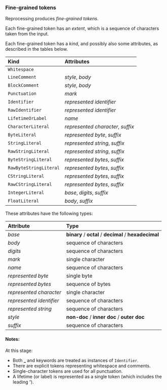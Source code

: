 ### Fine-grained tokens

Reprocessing produces <dfn>fine-grained tokens</dfn>.

Each fine-grained token has an <dfn>extent</dfn>, which is a sequence of characters taken from the input.

Each fine-grained token has a <dfn>kind</dfn>, and possibly also some attributes, as described in the tables below.

| Kind                   | Attributes                                            |
|:-----------------------|:------------------------------------------------------|
| `Whitespace`           |                                                       |
| `LineComment`          | <var>style</var>, <var>body</var>                     |
| `BlockComment`         | <var>style</var>, <var>body</var>                     |
| `Punctuation`          | <var>mark</var>                                       |
| `Identifier`           | <var>represented identifier</var>                     |
| `RawIdentifier`        | <var>represented identifier</var>                     |
| `LifetimeOrLabel`      | <var>name</var>                                       |
| `CharacterLiteral`     | <var>represented character</var>, <var>suffix</var>   |
| `ByteLiteral`          | <var>represented byte</var>, <var>suffix</var>        |
| `StringLiteral`        | <var>represented string</var>, <var>suffix</var>      |
| `RawStringLiteral`     | <var>represented string</var>, <var>suffix</var>      |
| `ByteStringLiteral`    | <var>represented bytes</var>, <var>suffix</var>       |
| `RawByteStringLiteral` | <var>represented bytes</var>, <var>suffix</var>       |
| `CStringLiteral`       | <var>represented bytes</var>, <var>suffix</var>       |
| `RawCStringLiteral`    | <var>represented bytes</var>, <var>suffix</var>       |
| `IntegerLiteral`       | <var>base</var>, <var>digits</var>, <var>suffix</var> |
| `FloatLiteral`         | <var>body</var>, <var>suffix</var>                    |

These attributes have the following types:

| Attribute                         | Type                                                   |
|:----------------------------------|:-------------------------------------------------------|
| <var>base</var>                   | **binary** / **octal** / **decimal** / **hexadecimal** |
| <var>body</var>                   | sequence of characters                                 |
| <var>digits</var>                 | sequence of characters                                 |
| <var>mark</var>                   | single character                                       |
| <var>name</var>                   | sequence of characters                                 |
| <var>represented byte</var>       | single byte                                            |
| <var>represented bytes</var>      | sequence of bytes                                      |
| <var>represented character</var>  | single character                                       |
| <var>represented identifier</var> | sequence of characters                                 |
| <var>represented string</var>     | sequence of characters                                 |
| <var>style</var>                  | **non-doc** / **inner doc** / **outer doc**            |
| <var>suffix</var>                 | sequence of characters                                 |


#### Notes:

At this stage:

- Both <b>_</b> and keywords are treated as instances of `Identifier`.
- There are explicit tokens representing whitespace and comments.
- Single-character tokens are used for all punctuation.
- A lifetime (or label) is represented as a single token
  (which includes the leading <b>'</b>).

